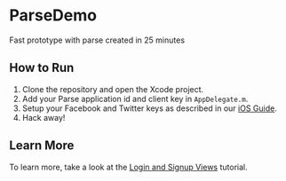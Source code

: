 ParseDemo
=========

Fast prototype with parse created in 25 minutes


How to Run
----------

1. Clone the repository and open the Xcode project.
2. Add your Parse application id and client key in `AppDelegate.m`.
3. Setup your Facebook and Twitter keys as described in our [iOS Guide](https://parse.com/docs/ios_guide#fbusers).
4. Hack away!


Learn More
----------

To learn more, take a look at the [Login and Signup Views](https://parse.com/tutorials/login-and-signup-views) tutorial.